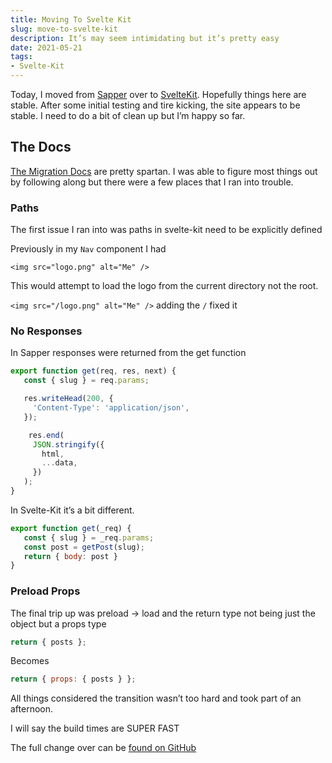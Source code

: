 ```yaml
---
title: Moving To Svelte Kit
slug: move-to-svelte-kit
description: It’s may seem intimidating but it’s pretty easy
date: 2021-05-21
tags:
- Svelte-Kit
---
```


Today, I moved from [Sapper][1] over to [SvelteKit][2]. Hopefully things here are stable. After some initial testing and tire kicking, the site appears to be stable. I need to do a bit of clean up but I’m happy so far.

## The Docs
[The Migration Docs][3] are pretty spartan. I was able to figure most things out by following along but there were a few places that I ran into trouble. 

### Paths
The first issue I ran into was paths in svelte-kit need to be explicitly defined

Previously in my `Nav` component I had

`<img src="logo.png" alt="Me" />`

This would attempt to load the logo from the current directory not the root.

`<img src="/logo.png" alt="Me" />` adding the `/` fixed it

### No Responses

In Sapper responses were returned from the get function
```js
export function get(req, res, next) {
   const { slug } = req.params;

   res.writeHead(200, {
     'Content-Type': 'application/json',
   });

	res.end(
     JSON.stringify({
       html,
       ...data,
     })
   );
}
```

In Svelte-Kit it’s a bit different.

```js
export function get(_req) {
   const { slug } = _req.params;
   const post = getPost(slug);
   return { body: post }
}
```

### Preload Props

The final trip up was preload -\> load and the return type not being just the object but a props type

```js
return { posts };
```

Becomes

```js
return { props: { posts } };
```


All things considered the transition wasn’t too hard and took part of an afternoon.

I will say the build times are SUPER FAST

The full change over can be [found on GitHub][4]

[1]:	https://sapper.svelte.dev
[2]:	https://kit.svelte.dev
[3]:	https://kit.svelte.dev/migrating
[4]:	https://github.com/rgottleber/blog/commit/ae4f2d8d99d3cd8275ead2a783ae99cc2b9cd73e